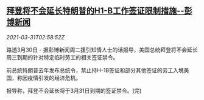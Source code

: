 <!--1617159662000-->
[拜登将不会延长特朗普的H1-B工作签证限制措施--彭博新闻](https://cn.reuters.com/article/biden-visa-h1b-0330-tues-idCNKBS2BN0AI)
------

<div><i>2021-03-31T02:58:52Z</i></div><p>路透3月30日 - 据彭博新闻周二援引知情人士的话报导，美国总统拜登将不会延长周三到期的针对特定临时劳工的相关签证禁令。</p><p>前总统特朗普去年发布总统令，禁止持H-1B签证和部分其他签证的劳工入境美国，称因疫情引发的经济危机。</p><p>报导称，拜登不会延长将于3月31日到期的签证禁令。(完)</p>
